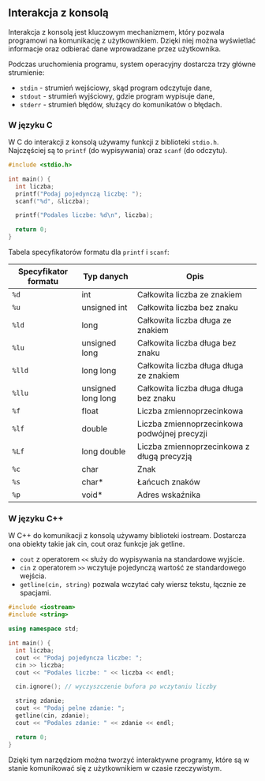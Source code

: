 ## Interakcja z konsolą

Interakcja z konsolą jest kluczowym mechanizmem, który pozwala programowi na komunikację z użytkownikiem. Dzięki niej można wyświetlać informacje oraz odbierać dane wprowadzane przez użytkownika.

Podczas uruchomienia programu, system operacyjny dostarcza trzy główne strumienie:
- `stdin` - strumień wejściowy, skąd program odczytuje dane,
- `stdout` - strumień wyjściowy, gdzie program wypisuje dane,
- `stderr` - strumień błędów, służący do komunikatów o błędach.

### W języku C

W C do interakcji z konsolą używamy funkcji z biblioteki `stdio.h`. Najczęściej są to `printf` (do wypisywania) oraz `scanf` (do odczytu).

```c
#include <stdio.h>

int main() {
  int liczba;
  printf("Podaj pojedynczą liczbę: ");
  scanf("%d", &liczba);

  printf("Podales liczbe: %d\n", liczba);  

  return 0;
}
```

Tabela specyfikatorów formatu dla `printf` i `scanf`:

| Specyfikator formatu | Typ danych      | Opis                                       |
| -------------------- | --------------- | ------------------------------------------ |
| `%d`                 | int             | Całkowita liczba ze znakiem                |
| `%u`                 | unsigned int    | Całkowita liczba bez znaku                 |
| `%ld`                | long            | Całkowita liczba długa ze znakiem          |
| `%lu`                | unsigned long   | Całkowita liczba długa bez znaku           |
| `%lld`               | long long       | Całkowita liczba długa długa ze znakiem    |
| `%llu`               | unsigned long long | Całkowita liczba długa długa bez znaku  |
| `%f`                 | float           | Liczba zmiennoprzecinkowa                  |
| `%lf`                | double          | Liczba zmiennoprzecinkowa podwójnej precyzji |
| `%Lf`                | long double     | Liczba zmiennoprzecinkowa z długą precyzją |
| `%c`                 | char            | Znak                                       |
| `%s`                 | char*           | Łańcuch znaków                             |
| `%p`                 | void*           | Adres wskaźnika                            |

### W języku C++

W C++ do komunikacji z konsolą używamy biblioteki iostream. Dostarcza ona obiekty takie jak cin, cout oraz funkcje jak getline.

- `cout` z operatorem `<<` służy do wypisywania na standardowe wyjście.
- `cin` z operatorem `>>` wczytuje pojedynczą wartość ze standardowego wejścia.
- `getline(cin, string)` pozwala wczytać cały wiersz tekstu, łącznie ze spacjami.

```c++
#include <iostream>
#include <string>

using namespace std;

int main() {
  int liczba;
  cout << "Podaj pojedyncza liczbe: ";
  cin >> liczba;
  cout << "Podales liczbe: " << liczba << endl;

  cin.ignore(); // wyczyszczenie bufora po wczytaniu liczby

  string zdanie;
  cout << "Podaj pelne zdanie: ";
  getline(cin, zdanie);
  cout << "Podales zdanie: " << zdanie << endl;

  return 0;
}
```

Dzięki tym narzędziom można tworzyć interaktywne programy, które są w stanie komunikować się z użytkownikiem w czasie rzeczywistym.
